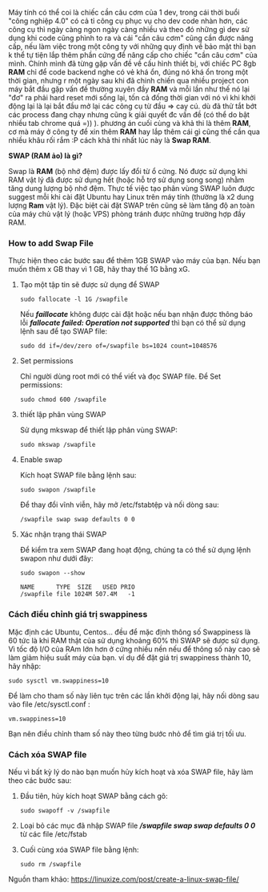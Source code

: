 Máy tính có thể coi là chiếc cần câu cơm của 1 dev, trong cái thời buổi "công nghiệp 4.0" có cả tỉ công cụ phục vụ cho dev code nhàn hơn, các công cụ thì ngày càng ngon ngày càng nhiều và theo đó những gì dev sử dụng khi code cũng phình to ra và cái "cần câu cơm" cũng cần được nâng cấp, nếu làm việc trong một công ty với những quy định về bảo mật thì bạn k thể tự tiện lắp thêm phần cứng để nâng cấp cho chiếc "cần câu cơm" của mình. Chính mình đã từng gặp vấn đề về cấu hình thiết bị, với chiếc PC 8gb **RAM** chỉ để code backend nghe có vẻ khá ổn, đúng nó khá ổn trong một thời gian, nhưng r một ngày sau khi đã chinh chiến qua nhiều project con máy bắt đầu gặp vấn đề thường xuyên đầy **RAM** và mỗi lần như thế nó lại "đơ" ra phải hard reset mới sống lại, tốn cả đống thời gian với nó vì khi khởi động lại là lại bắt đầu mở lại các công cụ từ đầu => cay cú. dù đã thử tắt bớt các process đang chạy nhưng cũng k giải quyết đc vấn đề (có thể do bật nhiều tab chrome quá =)) ). phương án cuối cùng và khả thi là thêm **RAM**, cơ mà máy ở công ty để xin thêm **RAM** hay lắp thêm cái gì cũng thế cần qua nhiều khâu rối rắm  :P cách khả thi nhất lúc này là **Swap RAM**.

**SWAP (RAM ảo) là gì?**

Swap là **RAM** (bộ nhớ đệm) được lấy đổi từ ổ cứng. Nó được sử dụng khi RAM vật lý đã được sử dụng hết (hoặc hỗ trợ sử dụng song song) nhằm tăng dung lượng bộ nhớ đệm. Thực tế việc tạo phân vùng SWAP luôn được suggest mỗi khi cài đặt  Ubuntu hay Linux trên máy tính (thường là x2 dung lượng **Ram** vật lý). Đặc biệt cài đặt SWAP trên cũng sẽ làm tăng độ an toàn của máy chủ vật lý (hoặc VPS) phòng tránh được những trường hợp đầy RAM.

### How to add Swap File
Thực hiện theo các bước sau để thêm 1GB SWAP vào máy của bạn. Nếu bạn muốn thêm x GB thay vì 1 GB, hãy thay thế 1G bằng xG.
1. Tạo một tập tin sẽ được sử dụng để SWAP
    ```
    sudo fallocate -l 1G /swapfile
    ```

    Nếu ***faillocate*** không được cài đặt hoặc nếu bạn nhận được thông báo lỗi ***fallocate failed: Operation not supported*** thì bạn có thể sử dụng lệnh sau để tạo SWAP file:

    ```
    sudo dd if=/dev/zero of=/swapfile bs=1024 count=1048576
    ```

2. Set permissions

    Chỉ người dùng root mới có thể viết và đọc SWAP file. Để Set permissions:
    ```
    sudo chmod 600 /swapfile
    ```
3. thiết lập phân vùng SWAP

    Sử dụng mkswap để thiết lập phân vùng SWAP:
    ```
    sudo mkswap /swapfile
    ```
4. Enable swap

    Kích hoạt SWAP file bằng lệnh sau:
    ```
    sudo swapon /swapfile
    ```

    Để thay đổi vĩnh viễn, hãy mở /etc/fstabtệp và nối dòng sau:
    ```
    /swapfile swap swap defaults 0 0
    ```

5. Xác nhận trạng thái SWAP

    Để kiểm tra xem SWAP đang hoạt động, chúng ta có thể sử dụng lệnh swapon như dưới đây:
    
    ```
    sudo swapon --show
    ```

    ```
    NAME      TYPE  SIZE   USED PRIO
    /swapfile file 1024M 507.4M   -1
    ```
### Cách điều chỉnh giá trị swappiness
Mặc định các Ubuntu, Centos… đều để mặc định thông số Swappiness là 60 tức là khi RAM thật của sử dụng khoảng 60% thì SWAP sẽ được sử dụng. Vì tốc độ I/O của RAm lớn hơn ở cứng nhiều nền nếu để thông số này cao sẽ làm giảm hiệu suất máy của bạn. ví dụ để đặt giá trị swappiness thành 10, hãy nhập:
```
sudo sysctl vm.swappiness=10
```

Để làm cho tham số này liên tục trên các lần khởi động lại, hãy nối dòng sau vào file /etc/sysctl.conf :
```
vm.swappiness=10
```
 Bạn nên điều chỉnh tham số này theo từng bước nhỏ để tìm giá trị tối ưu.
 
###  Cách xóa SWAP file

Nếu vì bất kỳ lý do nào bạn muốn hủy kích hoạt và xóa SWAP file, hãy làm theo các bước sau:
1. Đầu tiên, hủy kích hoạt SWAP bằng cách gõ:
    ```
    sudo swapoff -v /swapfile
    ```
    
2. Loại bỏ các mục đã nhập SWAP file ***/swapfile swap swap defaults 0 0*** từ các file /etc/fstab 
3. Cuối cùng xóa SWAP file bằng lệnh:
    ```
    sudo rm /swapfile
    ```
    
Nguồn tham khảo: https://linuxize.com/post/create-a-linux-swap-file/